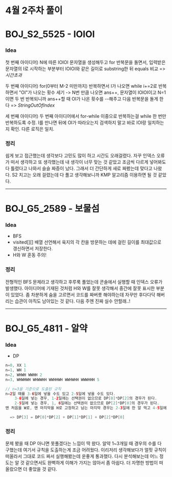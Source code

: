 # 4월 2주차 풀이

# BOJ_S2_5525 - IOIOI

### Idea

첫 번째 아이디어) N에 따른 IOIOI 문자열을 생성해두고 for 반복문을 돌면서, 입력받은 문자열의 I로 시작하는 부분부터 IOIOI와 같은 길이로 substring한 뒤 equals 비교 => *시간초과*

두 번째 아이디어)  for(0부터 M-2 미만까지) 반복하면서 I가 나오면 while i+=2로 반복하면서 "OI"가 나오는 횟수 세기 -> N번 만큼 나오면 ans++, 문자열이 IOIOI이고 N=1이면 두 번 반복되니까 ans++할 때 OI가 나온 횟수를 --해주고 다음 반복문을 돌게 한다 => *StringOutOfIndex*

세 번째 아이디어) 두 번째 아이디어에서 for-while 이중으로 반복하는걸 while 한 번만 반복하도록 수정. I를 만나면 뒤에 OI가 따라오는지 검색하지 말고 바로 IOI랑 일치하는지 확인. 다른 로직은 일치.

### 정리

쉽게 보고 접근했는데 생각보다 고민도 많이 하고 시간도 오래걸렸다. 자꾸 인덱스 오류가 떠서 생각하고 또 생각했는데 내 생각이 너무 맞는 것 같았고 조금씩 다르게 넣어봐도 다 틀렸다고 나와서 슬슬 짜증이 났다. 그래서 더 간단하게 새로 짜봤는데 맞다고 나왔다. S2 치고는 오래 걸렸는데 다 풀고 생각해보니까 KMP 알고리즘 이용하면 될 것 같았다.

------

# BOJ_G5_2589 - 보물섬

### Idea

- BFS
- visited[][] 배열 선언해서 육지의 각 칸을 방문하는 데에 걸린 길이를 최대값으로 갱신하면서 저장한다.
- H와 W 혼동 주의!

### 정리

전형적인 BFS 문제라고 생각하고 후루룩 풀었는데 콘솔에서 실행할 때 인덱스 오류가 발생했다. 아이디어에 기재된 것처럼 H와 W를 잘못 생각해서 중간에 잘못 표시한 부분이 있었다. 좀 차분하게 숨을 고르면서 코드를 짜버릇 해야하는데 자꾸만 후다다닥 해버리는 습관이 아직도 남아있는 것 같다. 다음 주엔 진짜 실수 안할래..! 

------

# BOJ_G5_4811 - 알약

### Idea

- DP

```java
n=0, XX 1
n=1, WH 1
n=2, WHWH WWHH 2
n=3, WHWHWH WHWWHH WWHHWH WWHWHH WWWHHH 5

// n=3을 기준으로 도출된 규칙
n=2일 때를 3-6일에 넣을 수도 있고 2-5일에 넣을 수도 있다.
	3-6일에 넣는 경우, 1-2일에는 선택권이 없으므로 DP[0]*DP[2]의 경우가 된다.
  	2-5일에 넣는 경우, 1, 6일에는 선택권이 없으므로 DP[2]*DP[0]의 경우가 된다.
맨 처음을 W로, 맨 마지막을 H로 고정하고 남는 마지막 경우는 2-3일에 한 알 먹고 4-5일에 한 알 먹는 경우가 있으므로 DP[1]*DP[1]의 경우가 된다.

  => DP[3] = DP[0]*DP[2] + DP[1]*DP[1] + DP[2]*DP[0]
```

### 정리

문제 봤을 때 DP 아니면 못풀겠다는 느낌이 딱 왔다. 알약 1~3개일 때 경우의 수를 다 구했는데 여기서 규칙을 도출하는게 조금 어려웠다. 이리저리 생각해보다가 얼핏 규칙이 떠올라서 그대로 코드 짜서 실행해봤는데 운좋게 통과했다. 다시 분석해보는데 어느 정도는 알 것 같으면서도 완벽하게 이해가 가지는 않아서 좀 아쉽다. 더 자명한 방법이 떠올랐으면 더 좋았을 것 같다.